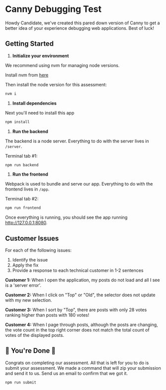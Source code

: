 # Canny Debugging Test

Howdy Candidate, we've created this pared down version of Canny to get a better idea of your experience debugging web applications. Best of luck!

## Getting Started

1. **Initialize your environment**

We recommend using nvm for managing node versions.

Install nvm from [here](https://github.com/creationix/nvm)

Then install the node version for this assessment:

```sh
nvm i
```

1. **Install dependencies**

Next you'll need to install this app

```sh
npm install
```

1. **Run the backend**

The backend is a node server. Everything to do with the server lives in `/server`.

Terminal tab #1:

```sh
npm run backend
```

1. **Run the frontend**

Webpack is used to bundle and serve our app. Everything to do with the frontend lives in `/app`.

Terminal tab #2:

```sh
npm run frontend
```

Once everything is running, you should see the app running http://127.0.0.1:8080.

## Customer Issues

For each of the following issues:

1. Identify the issue
1. Apply the fix
1. Provide a response to each technical customer in 1-2 sentences

**Customer 1:** When I open the application, my posts do not load and all I see is a 'server error'.

<!-- We don't need Authentication logic in current backend. Since we have authentication flow, the backend returns 'server error' -->

**Customer 2:** When I click on "Top" or "Old", the selector does not update with my new selection.

<!-- To get the changed value, the state object should be replaced in the 'reducer' of redux -->

**Customer 3:** When I sort by "Top", there are posts with only 28 votes ranking higher than posts with 180 votes!

<!-- Fixed the bug in sortBy function of backend  -->

**Customer 4:** When I page through posts, although the posts are changing, the vote count in the top right corner does not match the total count of votes of the displayed posts.

<!-- Added the async/await feature to dispatch functions because they should run sequentially -->

## 🎉 You're Done 🎉

Congrats on completing our assessment. All that is left for you to do is submit your assessment. We made a command that will zip your submission and send it to us. Send us an email to confirm that we got it.

```sh
npm run submit
```
